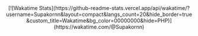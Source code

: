 <div align="center">
  [![Wakatime Stats](https://github-readme-stats.vercel.app/api/wakatime/?username=Supakornn&layout=compact&langs_count=20&hide_border=true&custom_title=Wakatime&bg_color=00000000&hide=PHP)](https://wakatime.com/@Supakornn)
</div>

